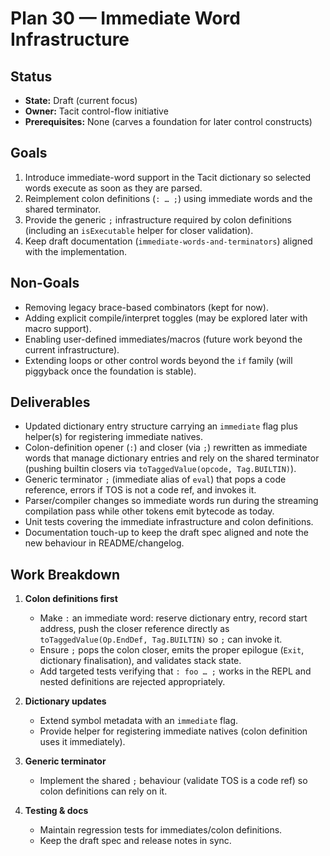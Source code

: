 # Plan 30 — Immediate Word Infrastructure

## Status
- **State:** Draft (current focus)
- **Owner:** Tacit control-flow initiative
- **Prerequisites:** None (carves a foundation for later control constructs)

## Goals
1. Introduce immediate-word support in the Tacit dictionary so selected words execute as soon as they are parsed.
2. Reimplement colon definitions (`: … ;`) using immediate words and the shared terminator.
3. Provide the generic `;` infrastructure required by colon definitions (including an `isExecutable` helper for closer validation).
4. Keep draft documentation (`immediate-words-and-terminators`) aligned with the implementation.

## Non-Goals
- Removing legacy brace-based combinators (kept for now).
- Adding explicit compile/interpret toggles (may be explored later with macro support).
- Enabling user-defined immediates/macros (future work beyond the current infrastructure).
- Extending loops or other control words beyond the `if` family (will piggyback once the foundation is stable).

## Deliverables
- Updated dictionary entry structure carrying an `immediate` flag plus helper(s) for registering immediate natives.
- Colon-definition opener (`:`) and closer (via `;`) rewritten as immediate words that manage dictionary entries and rely on the shared terminator (pushing builtin closers via `toTaggedValue(opcode, Tag.BUILTIN)`).
- Generic terminator `;` (immediate alias of `eval`) that pops a code reference, errors if TOS is not a code ref, and invokes it.
- Parser/compiler changes so immediate words run during the streaming compilation pass while other tokens emit bytecode as today.
- Unit tests covering the immediate infrastructure and colon definitions.
- Documentation touch-up to keep the draft spec aligned and note the new behaviour in README/changelog.

## Work Breakdown
1. **Colon definitions first**
   - Make `:` an immediate word: reserve dictionary entry, record start address, push the closer reference directly as `toTaggedValue(Op.EndDef, Tag.BUILTIN)` so `;` can invoke it.
   - Ensure `;` pops the colon closer, emits the proper epilogue (`Exit`, dictionary finalisation), and validates stack state.
   - Add targeted tests verifying that `: foo … ;` works in the REPL and nested definitions are rejected appropriately.

2. **Dictionary updates**
   - Extend symbol metadata with an `immediate` flag.
   - Provide helper for registering immediate natives (colon definition uses it immediately).

3. **Generic terminator**
   - Implement the shared `;` behaviour (validate TOS is a code ref) so colon definitions can rely on it.

4. **Testing & docs**
   - Maintain regression tests for immediates/colon definitions.
   - Keep the draft spec and release notes in sync.
